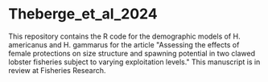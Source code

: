 # Theberge_et_al_2024
This repository contains the R code for the demographic models of H. americanus and H. gammarus for the article "Assessing the effects of female protections on size structure and spawning potential in two clawed lobster fisheries subject to varying exploitation levels." This manuscript is in review at Fisheries Research.
